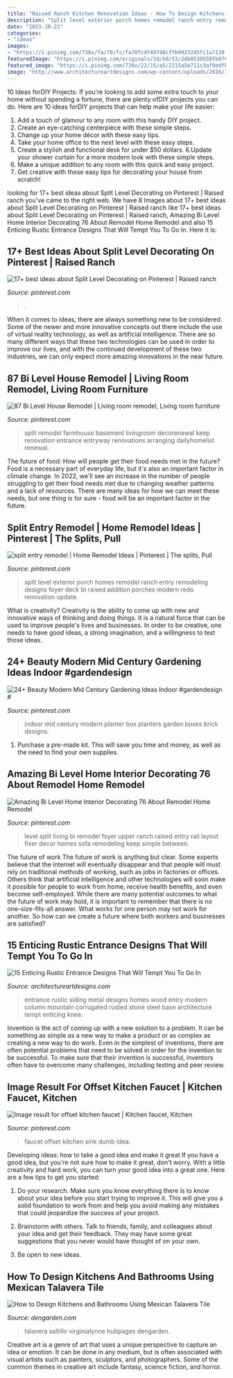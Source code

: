 ```yaml
---
title: "Raised Ranch Kitchen Renovation Ideas - How To Design Kitchens And Bathrooms Using Mexican Talavera Tile"
description: "Split level exterior porch homes remodel ranch entry remodeling designs foyer deck bi raised addition porches modern redo renovation update"
date: "2023-10-23"
categories:
- "ideas"
images:
- "https://i.pinimg.com/736x/fa/70/fc/fa70fcdf49740cffb9923245fc1a7110.jpg"
featuredImage: "https://i.pinimg.com/originals/2d/b8/53/2db8530558fb0799bea406e22907a52b.jpg"
featured_image: "https://i.pinimg.com/736x/22/15/a5/2215a5e711c3af0edfb22325b23445cf.jpg"
image: "http://www.architectureartdesigns.com/wp-content/uploads/2016/10/15-Enticing-Rustic-Entrance-Designs-That-Will-Tempt-You-To-Go-In-8.jpg"
---
```



10 Ideas forDIY Projects:
If you're looking to add some extra touch to your home without spending a fortune, there are plenty ofDIY projects you can do. Here are 10 ideas forDIY projects that can help make your life easier:
1. Add a touch of glamour to any room with this handy DIY project.
2. Create an eye-catching centerpiece with these simple steps.
3. Change up your home décor with these easy tips.
4. Take your home office to the next level with these easy steps.
5. Create a stylish and functional desk for under $50 dollars. 
6.Update your shower curtain for a more modern look with these simple steps. 
7. Make a unique addition to any room with this quick and easy project. 
8. Get creative with these easy tips for decorating your house from scratch!

	

		
looking for 17+ best ideas about Split Level Decorating on Pinterest | Raised ranch you've came to the right web. We have 8 Images about 17+ best ideas about Split Level Decorating on Pinterest | Raised ranch like 17+ best ideas about Split Level Decorating on Pinterest | Raised ranch, Amazing Bi Level Home Interior Decorating 76 About Remodel Home Remodel and also 15 Enticing Rustic Entrance Designs That Will Tempt You To Go In. Here it is:
		
    
## 17+ Best Ideas About Split Level Decorating On Pinterest | Raised Ranch

<img loading=lazy src="https://i.pinimg.com/736x/1c/66/61/1c66611f23596490291ecbb9c8718701.jpg" onerror="this.onerror=null;this.src='https://tse3.mm.bing.net/th?id=OIP.Wssb7A7jxUsl-g2bHFYiFgHaJ4&amp;pid=15.1';" alt="17+ best ideas about Split Level Decorating on Pinterest | Raised ranch">

_Source: pinterest.com_

>. 

	

When it comes to ideas, there are always something new to be considered. Some of the newer and more innovative concepts out there include the use of virtual reality technology, as well as artificial intelligence. There are so many different ways that these two technologies can be used in order to improve our lives, and with the continued development of these two industries, we can only expect more amazing innovations in the near future.

    
## 87 Bi Level House Remodel | Living Room Remodel, Living Room Furniture

<img loading=lazy src="https://i.pinimg.com/736x/22/15/a5/2215a5e711c3af0edfb22325b23445cf.jpg" onerror="this.onerror=null;this.src='https://tse2.mm.bing.net/th?id=OIP.7KYvOcTbZZzq-qkJ0NoJ5wHaFI&amp;pid=15.1';" alt="87 Bi Level House Remodel | Living room remodel, Living room furniture">

_Source: pinterest.com_

>split remodel farmhouse basement livingroom decorenewal keep renovation entrance entryway renovations arranging dailyhomelist renewal. 

	

The future of food: How will people get their food needs met in the future?
Food is a necessary part of everyday life, but it's also an important factor in climate change. In 2022, we'll see an increase in the number of people struggling to get their food needs met due to changing weather patterns and a lack of resources. There are many ideas for how we can meet these needs, but one thing is for sure - food will be an important factor in the future.

    
## Split Entry Remodel | Home Remodel Ideas | Pinterest | The Splits, Pull

<img loading=lazy src="https://s-media-cache-ak0.pinimg.com/736x/21/eb/f7/21ebf75c49ff045cdccd4b94f41d28d4.jpg" onerror="this.onerror=null;this.src='https://tse2.mm.bing.net/th?id=OIP.6MciDl3EevyswkcQuYkWDAHaEo&amp;pid=15.1';" alt="split entry remodel | Home Remodel Ideas | Pinterest | The splits, Pull">

_Source: pinterest.com_

>split level exterior porch homes remodel ranch entry remodeling designs foyer deck bi raised addition porches modern redo renovation update. 

	

What is creativity?
Creativity is the ability to come up with new and innovative ways of thinking and doing things. It is a natural force that can be used to improve people's lives and businesses. In order to be creative, one needs to have good ideas, a strong imagination, and a willingness to test those ideas.

    
## 24+ Beauty Modern Mid Century Gardening Ideas Indoor #gardendesign #

<img loading=lazy src="https://i.pinimg.com/736x/63/eb/8d/63eb8d9c16742ebc302fcb6ebbeb42dc.jpg" onerror="this.onerror=null;this.src='https://tse2.mm.bing.net/th?id=OIP.8IUgGSI4GiAta3UR-RG-NwHaLH&amp;pid=15.1';" alt="24+ Beauty Modern Mid Century Gardening Ideas Indoor #gardendesign #">

_Source: pinterest.com_

>indoor mid century modern planter box planters garden boxes brick designs. 

	

1. Purchase a pre-made kit. This will save you time and money, as well as the need to find your own supplies.

    
## Amazing Bi Level Home Interior Decorating 76 About Remodel Home Remodel

<img loading=lazy src="https://i.pinimg.com/736x/fa/70/fc/fa70fcdf49740cffb9923245fc1a7110.jpg" onerror="this.onerror=null;this.src='https://tse2.mm.bing.net/th?id=OIP.kOAW2Ebgn60ke2qv1PABbQHaFj&amp;pid=15.1';" alt="Amazing Bi Level Home Interior Decorating 76 About Remodel Home Remodel">

_Source: pinterest.com_

>level split living bi remodel foyer upper ranch raised entry rail layout fixer decor homes sofa remodeling keep simple between. 

	

The future of work
The future of work is anything but clear. Some experts believe that the internet will eventually disappear and that people will must rely on traditional methods of working, such as jobs in factories or offices. Others think that artificial intelligence and other technologies will soon make it possible for people to work from home, receive health benefits, and even become self-employed. While there are many potential outcomes to what the future of work may hold, it is important to remember that there is no one-size-fits-all answer. What works for one person may not work for another. So how can we create a future where both workers and businesses are satisfied?

    
## 15 Enticing Rustic Entrance Designs That Will Tempt You To Go In

<img loading=lazy src="http://www.architectureartdesigns.com/wp-content/uploads/2016/10/15-Enticing-Rustic-Entrance-Designs-That-Will-Tempt-You-To-Go-In-8.jpg" onerror="this.onerror=null;this.src='https://tse3.mm.bing.net/th?id=OIP.v9-MuykhUbn3K0jRHUnmgQHaKi&amp;pid=15.1';" alt="15 Enticing Rustic Entrance Designs That Will Tempt You To Go In">

_Source: architectureartdesigns.com_

>entrance rustic siding metal designs homes wood entry modern column mountain corrugated rusted stone steel base architecture tempt enticing knee. 

	

Invention is the act of coming up with a new solution to a problem. It can be something as simple as a new way to make a product or as complex as creating a new way to do work. Even in the simplest of inventions, there are often potential problems that need to be solved in order for the invention to be successful. To make sure that their invention is successful, inventors often have to overcome many challenges, including testing and peer review.

    
## Image Result For Offset Kitchen Faucet | Kitchen Faucet, Kitchen

<img loading=lazy src="https://i.pinimg.com/originals/2d/b8/53/2db8530558fb0799bea406e22907a52b.jpg" onerror="this.onerror=null;this.src='https://tse3.mm.bing.net/th?id=OIP._SbIRX1V5X9MsIFwNRpOrQAAAA&amp;pid=15.1';" alt="Image result for offset kitchen faucet | Kitchen faucet, Kitchen">

_Source: pinterest.com_

>faucet offset kitchen sink dumb idea. 

	

Developing ideas: how to take a good idea and make it great
If you have a good idea, but you're not sure how to make it great, don't worry. With a little creativity and hard work, you can turn your good idea into a great one.
Here are a few tips to get you started:

1. Do your research. Make sure you know everything there is to know about your idea before you start trying to improve it. This will give you a solid foundation to work from and help you avoid making any mistakes that could jeopardize the success of your project.

2. Brainstorm with others. Talk to friends, family, and colleagues about your idea and get their feedback. They may have some great suggestions that you never would have thought of on your own.

3. Be open to new ideas.

    
## How To Design Kitchens And Bathrooms Using Mexican Talavera Tile

<img loading=lazy src="https://usercontent2.hubstatic.com/5110705_f1024.jpg" onerror="this.onerror=null;this.src='https://tse1.mm.bing.net/th?id=OIP.8e_dxFO105WUhp8vzFiZXgHaFj&amp;pid=15.1';" alt="How to Design Kitchens and Bathrooms Using Mexican Talavera Tile">

_Source: dengarden.com_

>talavera saltillo virginialynne hubpages dengarden. 

	

Creative art is a genre of art that uses a unique perspective to capture an idea or emotion. It can be done in any medium, but is often associated with visual artists such as painters, sculptors, and photographers. Some of the common themes in creative art include fantasy, science fiction, and horror.


